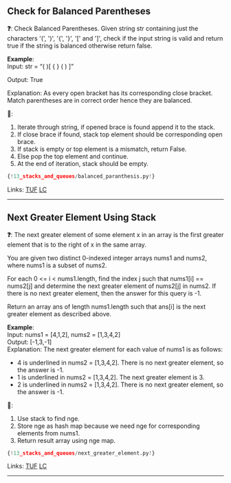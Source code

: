 ## Check for Balanced Parentheses

**❓**: Check Balanced Parentheses. Given string str containing just the characters '(', ')', '{', '}', '[' and ']', check if the input string is valid and return true if the string is balanced otherwise return false.   

**Example**:  
Input: str = “( )[ { } ( ) ]”

Output: True

Explanation: As every open bracket has its corresponding 
close bracket. Match parentheses are in correct order 
hence they are balanced.

**🧠**:  
1. Iterate through string, if opened brace is found append it to the stack.  
2. If close brace if found, stack top element should be corresponding open brace.  
3. If stack is empty or top element is a mismatch, return False.  
4. Else pop the top element and continue.  
5. At the end of iteration, stack should be empty.  

```py
{!13_stacks_and_queues/balanced_paranthesis.py!}
```

Links: [TUF](https://takeuforward.org/data-structure/check-for-balanced-parentheses/) [LC](https://leetcode.com/problems/valid-parentheses/)<br>

---

## Next Greater Element Using Stack

**❓**: The next greater element of some element x in an array is the first greater element that is to the right of x in the same array.

You are given two distinct 0-indexed integer arrays nums1 and nums2, where nums1 is a subset of nums2.

For each 0 <= i < nums1.length, find the index j such that nums1[i] == nums2[j] and determine the next greater element of nums2[j] in nums2. If there is no next greater element, then the answer for this query is -1.

Return an array ans of length nums1.length such that ans[i] is the next greater element as described above.

**Example**:  
Input: nums1 = [4,1,2], nums2 = [1,3,4,2]  
Output: [-1,3,-1]  
Explanation: The next greater element for each value of nums1 is as follows:  
- 4 is underlined in nums2 = [1,3,4,2]. There is no next greater element, so the answer is -1.  
- 1 is underlined in nums2 = [1,3,4,2]. The next greater element is 3.  
- 2 is underlined in nums2 = [1,3,4,2]. There is no next greater element, so the answer is -1.  

**🧠**:  
1. Use stack to find nge.  
2. Store nge as hash map because we need nge for corresponding elements from nums1.  
3. Return result array using nge map.

```py
{!13_stacks_and_queues/next_greater_element.py!}
```

Links: [TUF](https://takeuforward.org/data-structure/next-greater-element-using-stack/) [LC](https://leetcode.com/problems/next-greater-element-i/)<br>

---